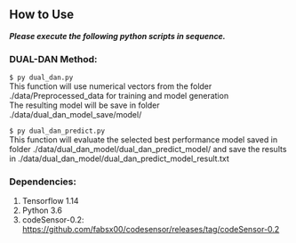 ## How to Use
 
***Please execute the following python scripts in sequence.***
 
### DUAL-DAN Method:
 
`$ py dual_dan.py` <br>
This function will use numerical vectors from the folder ./data/Preprocessed_data for training and model generation<br>
The resulting model will be save in folder ./data/dual_dan_model_save/model/<br>
 
`$ py dual_dan_predict.py` <br>
This function will evaluate the selected best performance model saved in folder ./data/dual_dan_model/dual_dan_predict_model/ and save the results in ./data/dual_dan_model/dual_dan_predict_model_result.txt<br>
 
 
### Dependencies:
1. Tensorflow 1.14
1. Python 3.6
1. codeSensor-0.2: https://github.com/fabsx00/codesensor/releases/tag/codeSensor-0.2
